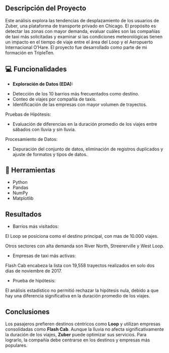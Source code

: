 ## Descripción del Proyecto

Este análisis explora las tendencias de desplazamiento de los usuarios de Zuber, una plataforma de transporte privado en Chicago. El propósito es detectar las zonas con mayor demanda, evaluar cuáles son las compañías de taxi más solicitadas y examinar si las condiciones meteorológicas tienen un impacto en el tiempo de viaje entre el área del Loop y el Aeropuerto Internacional O’Hare. El proyecto fue desarrollado como parte de mi formación en TripleTen.

## 💻 Funcionalidades

- **Exploración de Datos (EDA):**

* Detección de los 10 barrios más frecuentados como destino.
* Conteo de viajes por compañía de taxis.
* Identificación de las empresas con mayor volumen de trayectos.

Pruebas de Hipótesis:

* Evaluación de diferencias en la duración promedio de los viajes entre sábados con lluvia y sin lluvia.

Procesamiento de Datos:

* Depuración del conjunto de datos, eliminación de registros duplicados y ajuste de formatos y tipos de datos.

## 🔧 Herramientas

- Python
- Pandas
- NumPy
- Matplotlib

## Resultados

* Barrios más visitados:

El Loop se posiciona como el destino principal, con mas de 10.000 viajes.

Otros sectores con alta demanda son River North, Streererville y West Loop.

* Empresas de taxi más activas:

Flash Cab encabeza la lista con 19,558 trayectos realizados en solo dos días de noviembre de 2017.

* Prueba de hipótesis:

El análisis estadístico no permitió rechazar la hipótesis nula, debido a que hay una diferencia significativa en la duración promedio de los viajes.

## Conclusiones

Los pasajeros prefieren destinos céntricos como **Loop** y utilizan empresas consolidadas como **Flash Cab**.
Aunque la lluvia no afecta significativamente la duración de los viajes, **Zuber** puede optimizar sus servicios.
Para lograrlo, la compañía debe centrarse en los destinos y empresas más populares.





